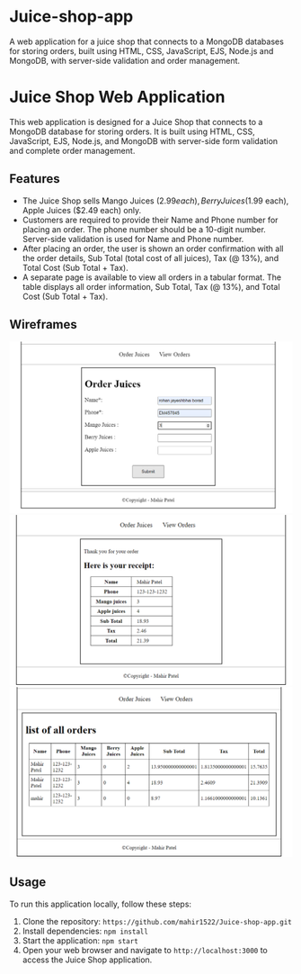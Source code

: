 # Juice-shop-app
A web application for a juice shop that connects to a MongoDB databases for storing orders, built using HTML, CSS, JavaScript, EJS, Node.js and MongoDB, with server-side validation and order management.

# Juice Shop Web Application

This web application is designed for a Juice Shop that connects to a MongoDB database for storing orders. It is built using HTML, CSS, JavaScript, EJS, Node.js, and MongoDB with server-side form validation and complete order management.

## Features

- The Juice Shop sells Mango Juices ($2.99 each), Berry Juices ($1.99 each), Apple Juices ($2.49 each) only.
- Customers are required to provide their Name and Phone number for placing an order. The phone number should be a 10-digit number. Server-side validation is used for Name and Phone number.
- After placing an order, the user is shown an order confirmation with all the order details, Sub Total (total cost of all juices), Tax (@ 13%), and Total Cost (Sub Total + Tax).
- A separate page is available to view all orders in a tabular format. The table displays all order information, Sub Total, Tax (@ 13%), and Total Cost (Sub Total + Tax).

## Wireframes
![Order Form  Page](https://github.com/mahir1522/Juice-shop-app/blob/main/Screenshot%202023-04-20%20165647.png) 
![Order Success Page](https://github.com/mahir1522/Juice-shop-app/blob/main/Screenshot%202023-04-20%20165729.png)
![View Orders Page](https://github.com/mahir1522/Juice-shop-app/blob/main/Screenshot%202023-04-20%20165905.png)

## Usage

To run this application locally, follow these steps:

1. Clone the repository: `https://github.com/mahir1522/Juice-shop-app.git`
2. Install dependencies: `npm install`
3. Start the application: `npm start`
4. Open your web browser and navigate to `http://localhost:3000` to access the Juice Shop application.

